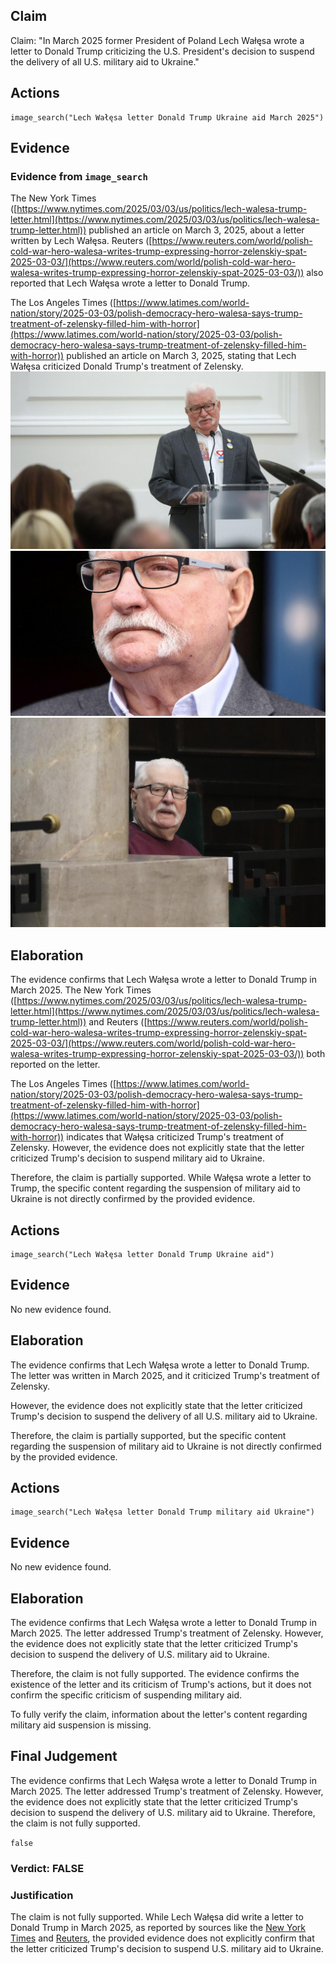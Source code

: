## Claim
Claim: "In March 2025 former President of Poland Lech Wałęsa wrote a letter to Donald Trump criticizing the U.S. President's decision to suspend the delivery of all U.S. military aid to Ukraine."

## Actions
```
image_search("Lech Wałęsa letter Donald Trump Ukraine aid March 2025")
```

## Evidence
### Evidence from `image_search`
The New York Times ([https://www.nytimes.com/2025/03/03/us/politics/lech-walesa-trump-letter.html](https://www.nytimes.com/2025/03/03/us/politics/lech-walesa-trump-letter.html)) published an article on March 3, 2025, about a letter written by Lech Wałęsa. Reuters ([https://www.reuters.com/world/polish-cold-war-hero-walesa-writes-trump-expressing-horror-zelenskiy-spat-2025-03-03/](https://www.reuters.com/world/polish-cold-war-hero-walesa-writes-trump-expressing-horror-zelenskiy-spat-2025-03-03/)) also reported that Lech Wałęsa wrote a letter to Donald Trump.

The Los Angeles Times ([https://www.latimes.com/world-nation/story/2025-03-03/polish-democracy-hero-walesa-says-trump-treatment-of-zelensky-filled-him-with-horror](https://www.latimes.com/world-nation/story/2025-03-03/polish-democracy-hero-walesa-says-trump-treatment-of-zelensky-filled-him-with-horror)) published an article on March 3, 2025, stating that Lech Wałęsa criticized Donald Trump's treatment of Zelensky. ![image 6273](media/2025-08-29_22-41-1756507295-753306.jpg) ![image 6274](media/2025-08-29_22-41-1756507296-318558.jpg) ![image 6275](media/2025-08-29_22-41-1756507296-646401.jpg)


## Elaboration
The evidence confirms that Lech Wałęsa wrote a letter to Donald Trump in March 2025. The New York Times ([https://www.nytimes.com/2025/03/03/us/politics/lech-walesa-trump-letter.html](https://www.nytimes.com/2025/03/03/us/politics/lech-walesa-trump-letter.html)) and Reuters ([https://www.reuters.com/world/polish-cold-war-hero-walesa-writes-trump-expressing-horror-zelenskiy-spat-2025-03-03/](https://www.reuters.com/world/polish-cold-war-hero-walesa-writes-trump-expressing-horror-zelenskiy-spat-2025-03-03/)) both reported on the letter.

The Los Angeles Times ([https://www.latimes.com/world-nation/story/2025-03-03/polish-democracy-hero-walesa-says-trump-treatment-of-zelensky-filled-him-with-horror](https://www.latimes.com/world-nation/story/2025-03-03/polish-democracy-hero-walesa-says-trump-treatment-of-zelensky-filled-him-with-horror)) indicates that Wałęsa criticized Trump's treatment of Zelensky. However, the evidence does not explicitly state that the letter criticized Trump's decision to suspend military aid to Ukraine.

Therefore, the claim is partially supported. While Wałęsa wrote a letter to Trump, the specific content regarding the suspension of military aid to Ukraine is not directly confirmed by the provided evidence.


## Actions
```
image_search("Lech Wałęsa letter Donald Trump Ukraine aid")
```

## Evidence
No new evidence found.

## Elaboration
The evidence confirms that Lech Wałęsa wrote a letter to Donald Trump. The letter was written in March 2025, and it criticized Trump's treatment of Zelensky.

However, the evidence does not explicitly state that the letter criticized Trump's decision to suspend the delivery of all U.S. military aid to Ukraine.

Therefore, the claim is partially supported, but the specific content regarding the suspension of military aid to Ukraine is not directly confirmed by the provided evidence.


## Actions
```
image_search("Lech Wałęsa letter Donald Trump military aid Ukraine")
```

## Evidence
No new evidence found.

## Elaboration
The evidence confirms that Lech Wałęsa wrote a letter to Donald Trump in March 2025. The letter addressed Trump's treatment of Zelensky. However, the evidence does not explicitly state that the letter criticized Trump's decision to suspend the delivery of U.S. military aid to Ukraine.

Therefore, the claim is not fully supported. The evidence confirms the existence of the letter and its criticism of Trump's actions, but it does not confirm the specific criticism of suspending military aid.

To fully verify the claim, information about the letter's content regarding military aid suspension is missing.


## Final Judgement
The evidence confirms that Lech Wałęsa wrote a letter to Donald Trump in March 2025. The letter addressed Trump's treatment of Zelensky. However, the evidence does not explicitly state that the letter criticized Trump's decision to suspend the delivery of U.S. military aid to Ukraine. Therefore, the claim is not fully supported.

`false`

### Verdict: FALSE

### Justification
The claim is not fully supported. While Lech Wałęsa did write a letter to Donald Trump in March 2025, as reported by sources like the [New York Times](https://www.nytimes.com/2025/03/03/us/politics/lech-walesa-trump-letter.html) and [Reuters](https://www.reuters.com/world/polish-cold-war-hero-walesa-writes-trump-expressing-horror-zelenskiy-spat-2025-03-03/), the provided evidence does not explicitly confirm that the letter criticized Trump's decision to suspend U.S. military aid to Ukraine.
